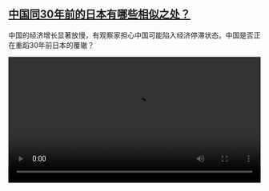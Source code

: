 <!--1705418223000-->
[中国同30年前的日本有哪些相似之处？](https://www.dw.com/zh/%E4%B8%AD%E5%9B%BD%E5%90%8C30%E5%B9%B4%E5%89%8D%E7%9A%84%E6%97%A5%E6%9C%AC%E6%9C%89%E5%93%AA%E4%BA%9B%E7%9B%B8%E4%BC%BC%E4%B9%8B%E5%A4%84%EF%BC%9F/a-68000444)
------

<p>中国的经济增长显著放慢，有观察家担心中国可能陷入经济停滞状态。中国是否正在重蹈30年前日本的覆辙？</small></p><video src="https://tvdownloaddw-a.akamaihd.net/dwtv_video/flv/vdt_zh/2024/dwvgchi240116_chinajapan_01icw_AVC_1280x720.mp4" controls style="width:100%"></video>
